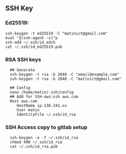 

## SSH Key



### Ed25519:

    ssh-keygen -t ed25519 -C "matinict@gmail.com"
    eval "$(ssh-agent -s)"p
    ssh-add ~/.ssh/id_edch
    cat ~/.ssh/id_ed25519.pub

 

### RSA SSH keys 

      ## Genarate 
      ssh-keygen -t rsa -b 2048 -C "email@example.com"
      ssh-keygen -t rsa -b 2048 -C "matinict@gmail.com" 
      
      ## Config
      nano /home/matin/.ssh/config      
      ## Add for SSH-aws:ssh aws.com
      Host aws.com
         HostName ip.136.241.xx
         User matin
         IdentityFile ~/.ssh/id_rsa
         
 ###  SSH Access copy to gitlab setup
      ssh-keygen -o -f ~/.ssh/id_rsa
      chmod 400 ~/.ssh/id_rsa
      cat ~/.ssh/id_rsa.pub

 

